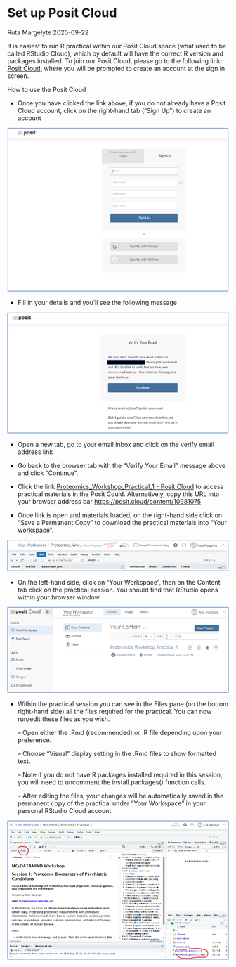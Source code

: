 Set up Posit Cloud
================
Ruta Margelyte
2025-09-22

It is easiest to run R practical within our Posit Cloud space (what used
to be called RStudio Cloud), which by default will have the correct R
version and packages installed. To join our Posit Cloud, please go to
the following link: [Posit
Cloud](https://posit.cloud/spaces/232842/join?access_code=VsT9IA2ou_hXs3nQr9UY3WrVdCuLqiUnMQmT8d7l),
where you will be prompted to create an account at the sign in screen.

How to use the Posit Cloud

-   Once you have clicked the link above, if you do not already have a
    Posit Cloud account, click on the right-hand tab (“Sign Up”) to
    create an account

![](image.png)

-   Fill in your details and you’ll see the following message

![](image-1.png)

-   Open a new tab, go to your email inbox and click on the verify email
    address link

-   Go back to the browser tab with the “Verify Your Email” message
    above and click “Continue”.

-   Click the link [Proteomics_Workshop_Practical_1 - Posit
    Cloud](https://posit.cloud/content/10981075) to access practical
    materials in the Posit Could. Alternatively, copy this URL into your
    browser address bar <https://posit.cloud/content/10981075>

-   Once link is open and materials loaded, on the right-hand side click
    on “Save a Permanent Copy” to download the practical materials into
    “Your workspace”.

![](image-2.png)

-   On the left-hand side, click on “Your Workspace”, then on the
    Content tab click on the practical session. You should find that
    RStudio opens within your browser window.

![](image-3.png)

-   Within the practical session you can see in the Files pane (on the
    bottom right-hand side) all the files required for the practical.
    You can now run/edit these files as you wish.

    – Open either the .Rmd (recommended) or .R file depending upon your
    preference.

    – Choose “Visual” display setting in the .Rmd files to show
    formatted text.

    – Note if you do not have R packages installed required in this
    session, you will need to uncomment the install.packages() function
    calls.

    – After editing the files, your changes will be automatically saved
    in the permanent copy of the practical under “Your Workspace” in
    your personal RStudio Cloud account

![](image-4.png)
